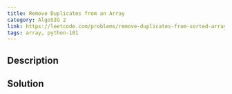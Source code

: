 ```yaml
---
title: Remove Duplicates from an Array
category: AlgoSIG 2
link: https://leetcode.com/problems/remove-duplicates-from-sorted-array/
tags: array, python-101
---
```


## Description

## Solution

